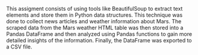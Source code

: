 This assigment consists of using tools like BeautifulSoup to extract text elements and store them in Python data structures.
This technique was done to collect news articles and weather information about Mars.
The scraped data from the Mars weather HTML table was then stored into a Pandas DataFrame and then analyzed using Pandas functions to gain more detailed insights of the information.
Finally, the DataFrame was exported to a CSV file.
